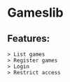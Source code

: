 # Gameslib

## Features:

    > List games
    > Register games
    > Login 
    > Restrict access

